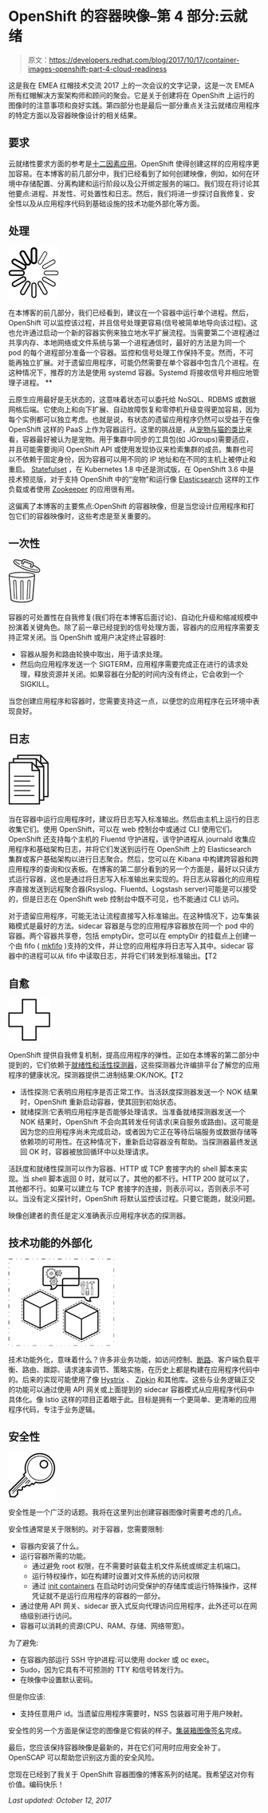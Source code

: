 # OpenShift 的容器映像–第 4 部分:云就绪

> 原文：<https://developers.redhat.com/blog/2017/10/17/container-images-openshift-part-4-cloud-readiness>

这是我在 EMEA 红帽技术交流 2017 上的一次会议的文字记录，这是一次 EMEA 所有红帽解决方案架构师和顾问的聚会。它是关于创建将在 OpenShift 上运行的图像时的注意事项和良好实践。第四部分也是最后一部分重点关注云就绪应用程序的特定方面以及容器映像设计的相关结果。

## 要求

云就绪性要求方面的参考是[十二因素应用](https://12factor.net/)。OpenShift 使得创建这样的应用程序更加容易。在本博客的前几部分中，我们已经看到了如何创建映像，例如，如何在环境中存储配置、分离构建和运行阶段以及公开绑定服务的端口。我们现在将讨论其他要点:进程、并发性、可处置性和日志。然后，我们将进一步探讨自我修复、安全性以及从应用程序代码到基础设施的技术功能外部化等方面。

## 处理

![](img/b864861ca0cb29cec4466d0c33d518be.png)

在本博客的前几部分，我们已经看到，建议在一个容器中运行单个进程。然后，OpenShift 可以监控该过程，并且信号处理更容易(信号被简单地导向该过程)。这也允许通过启动一个新的容器实例来独立地水平扩展流程。当需要第二个进程通过共享内存、本地网络或文件系统与第一个进程通信时，最好的方法是为同一个 pod 的每个进程部分准备一个容器。监控和信号处理工作保持不变。然而，不可能再独立扩展。对于遗留应用程序，可能仍然需要在单个容器中包含几个进程。在这种情况下，推荐的方法是使用 systemd 容器。Systemd 将接收信号并相应地管理子进程。 **

云原生应用最好是无状态的，这意味着状态可以委托给 NoSQL、RDBMS 或数据网格后端。它使向上和向下扩展、自动故障恢复和零停机升级变得更加容易，因为每个实例都可以独立考虑。也就是说，有状态的遗留应用程序仍然可以受益于在像 OpenShift 这样的 PaaS 上作为容器运行。这里的挑战是，从[宠物与猫的类比](http://cloudscaling.com/blog/cloud-computing/the-history-of-pets-vs-cattle/)来看，容器最好被认为是宠物。用于集群中同步的工具包(如 JGroups)需要适应，并且可能需要询问 OpenShift API 或使用发现协议来检索集群的成员。集群也可以不依赖于固定身份，因为容器可以用不同的 IP 地址和在不同的主机上被停止和重启。 [Statefulset](https://kubernetes.io/docs/concepts/workloads/controllers/statefulset/) ，在 Kubernetes 1.8 中还是测试版，在 OpenShift 3.6 中是技术预览版，对于支持 OpenShift 中的“宠物”和运行像 [Elasticsearch](https://www.elastic.co/products/elasticsearch) 这样的工作负载或者使用 [Zookeeper](https://zookeeper.apache.org/) 的应用很有用。

这偏离了本博客的主要焦点:OpenShift 的容器映像，但是当您设计应用程序和打包它们的容器映像时，这些考虑是至关重要的。

## 一次性

![](img/f119c71a1c8a376d7e9c2d5970abf483.png)

容器的可处置性在自我修复(我们将在本博客后面讨论)、自动化升级和缩减规模中扮演着关键角色。除了前一章已经提到的信号处理方面，容器内的应用程序需要支持正常关闭。当 OpenShift 或用户决定终止容器时:

*   容器从服务和路由轮换中取出，用于请求处理。
*   然后向应用程序发送一个 SIGTERM，应用程序需要完成正在进行的请求处理，释放资源并关闭。如果容器在分配的时间内没有终止，它会收到一个 SIGKILL。

当您创建应用程序和容器时，您需要支持这一点，以便您的应用程序在云环境中表现良好。

## 日志

![](img/e35f173475de74de02e2f4e6b42feb82.png)

当在容器中运行应用程序时，建议将日志写入标准输出。然后由主机上运行的日志收集它们。使用 OpenShift，可以在 web 控制台中或通过 CLI 使用它们。OpenShift 还支持每个主机的 Fluentd 守护进程，该守护进程从 journald 收集应用程序和基础架构日志，并将它们发送到运行在 OpenShift 上的 Elasticsearch 集群或客户基础架构以进行日志聚合。然后，您可以在 Kibana 中构建跨容器和跨应用程序的查询和仪表板。在博客的第二部分看到的另一个方面是，最好以只读方式运行容器，这也是通过将日志写入标准输出来实现的。将日志从容器化的应用程序直接发送到远程聚合器(Rsyslog、Fluentd、Logstash server)可能是可以接受的，但是日志在 OpenShift web 控制台中既不可见，也不能通过 CLI 访问。

对于遗留应用程序，可能无法让流程直接写入标准输出。在这种情况下，边车集装箱模式是最好的方法。sidecar 容器是与您的应用程序容器放在同一个 pod 中的容器。两个容器共享卷，包括 emptyDir。您可以在 emptyDir 的挂载点上创建一个由 fifo ( [mkfifo](http://man7.org/linux/man-pages/man3/mkfifo.3.html) )支持的文件，并让您的应用程序将日志写入其中。sidecar 容器中的进程可以从 fifo 中读取日志，并将它们转发到标准输出。【T2

## 自愈

![](img/e5d9d05008d68e31944e6700245938e5.png)

OpenShift 提供自我修复机制，提高应用程序的弹性。正如在本博客的第二部分中提到的，它们依赖于[就绪性和活性探测器](https://docs.openshift.com/container-platform/3.6/dev_guide/application_health.html)，这些探测器允许编排平台了解您的应用程序的健康状况。探测器提供二进制结果:OK/NOK。【T2

*   活性探测:它表明应用程序是否正常工作。当活跃度探测器发送一个 NOK 结果时，OpenShift 重新启动容器，使其回到初始状态。
*   就绪探测:它表明应用程序是否能够处理请求。当准备就绪探测器发送一个 NOK 结果时，OpenShift 不会向其转发任何请求(来自服务或路由)。这可能是因为您的应用程序尚未完成启动，或者因为它正在等待后端服务或数据存储等依赖项的可用性。在这种情况下，重新启动容器没有帮助。当探测器最终发送回 OK 时，容器被放回循环中以处理请求。

活跃度和就绪性探测可以作为容器、HTTP 或 TCP 套接字内的 shell 脚本来实现。当 shell 脚本返回 0 时，就可以了。其他的都不行。HTTP 200 就可以了，其他都不行。如果可以建立与 TCP 套接字的连接，则表示可以，否则表示不可以。当没有定义探针时，OpenShift 将默认监控该过程。只要它能跑，就没问题。

映像创建者的责任是定义准确表示应用程序状态的探测器。

## 技术功能的外部化

![](img/c4fda7b54f2971ff4cdcdc215b6bc4b1.png)

技术功能外化，意味着什么？许多非业务功能，如访问控制、[断路](https://en.wikipedia.org/wiki/Circuit_breaker_design_pattern)、客户端负载平衡、路由、跟踪、请求速率调节、策略实施，在历史上都是构建在应用程序代码中的。后来的实现可能使用了像 [Hystrix](https://github.com/Netflix/Hystrix) 、 [Zipkin](https://github.com/openzipkin/zipkin) 和其他库。这些与业务逻辑正交的功能可以通过使用 API 网关或上面提到的 sidecar 容器模式从应用程序代码中具体化。像 Istio 这样的项目正着眼于此。目标是拥有一个更简单、更清晰的应用程序代码，专注于业务逻辑。

## 安全性

![](img/6621a9451e12407dc562e59be557881c.png)

安全性是一个广泛的话题。我将在这里列出创建容器图像时需要考虑的几点。

安全性通常是关于限制的。对于容器，您需要限制:

*   容器内安装了什么。
*   运行容器所需的功能。
    *   通过避免 root 权限，在不需要时装载主机文件系统或绑定主机端口。
    *   运行特权操作，如在构建时设置对文件系统的访问权限
    *   通过 [init containers](https://kubernetes.io/docs/concepts/workloads/pods/init-containers) 在启动时访问受保护的存储库或运行特殊操作，这样凭证就不是运行应用程序的容器的一部分。
*   通过使用 API 网关、sidecar 嵌入式反向代理访问应用程序，此外还可以在网络级别进行访问。
*   容器可以消耗的资源(CPU、RAM、存储、网络带宽)。

为了避免:

*   在容器内部运行 SSH 守护进程:可以使用 docker 或 oc exec。
*   Sudo，因为它具有不可预测的 TTY 和信号转发行为。
*   在映像中设置默认密码。

但是你应该:

*   支持任意用户 id。当遗留应用程序需要时，NSS 包装器可用于用户映射。

安全性的另一个方面是保证您的图像是它假装的样子。[集装箱图像签名](https://docs.openshift.com/container-platform/3.6/admin_guide/image_signatures.html)完成。

最后，您应该保持容器映像是最新的，并在它们可用时应用安全补丁。OpenSCAP 可以帮助您识别这方面的安全风险。

您现在已经到了我关于 OpenShift 容器图像的博客系列的结尾。我希望这对你有价值。编码快乐！

*Last updated: October 12, 2017*